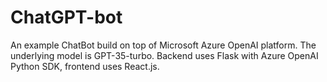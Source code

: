# ChatGPT-bot
An example ChatBot build on top of Microsoft Azure OpenAI platform. The underlying model is GPT-35-turbo.
Backend uses Flask with Azure OpenAI Python SDK, frontend uses React.js.